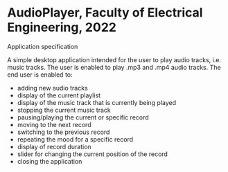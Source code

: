 # AudioPlayer, Faculty of Electrical Engineering, 2022
Application specification

A simple desktop application intended for the user to play audio tracks, i.e. music tracks. The user is enabled to play .mp3 and .mp4 audio tracks.
The end user is enabled to:
- adding new audio tracks
- display of the current playlist
- display of the music track that is currently being played
- stopping the current music track
- pausing/playing the current or specific record
- moving to the next record
- switching to the previous record
- repeating the mood for a specific record
- display of record duration
- slider for changing the current position of the record
- closing the application
